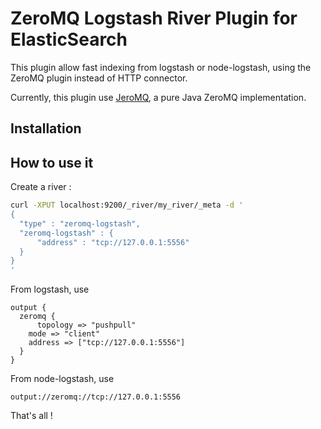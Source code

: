 ZeroMQ Logstash River Plugin for ElasticSearch
==================================

This plugin allow fast indexing from logstash or node-logstash, using the ZeroMQ plugin instead of HTTP connector.

Currently, this plugin use [JeroMQ](https://github.com/zeromq/jeromq), a pure Java ZeroMQ implementation.

Installation
---

How to use it
---

Create a river :

```sh
curl -XPUT localhost:9200/_river/my_river/_meta -d '
{
  "type" : "zeromq-logstash",
  "zeromq-logstash" : {
      "address" : "tcp://127.0.0.1:5556"
  }
}
'
```


From logstash, use

```
output {
  zeromq {
	  topology => "pushpull"
  	mode => "client"
  	address => ["tcp://127.0.0.1:5556"]
  }
}
```

From node-logstash, use

```
output://zeromq://tcp://127.0.0.1:5556
```

That's all !